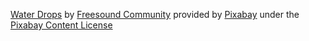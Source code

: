 [Water Drops][1] by [Freesound Community][2] provided by [Pixabay][3] under the [Pixabay Content License][4]

[1]: https://pixabay.com/sound-effects/water-drops-6223/
[2]: https://pixabay.com/users/freesound_community-46691455/
[3]: https://pixabay.com/
[4]: https://pixabay.com/service/terms/
